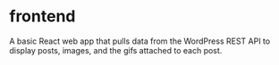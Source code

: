 # frontend
A basic React web app that pulls data from the WordPress REST API to display posts, images, and the gifs attached to each post. 
